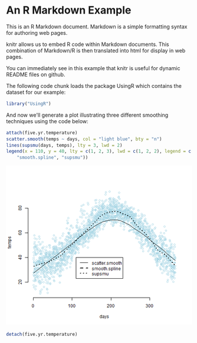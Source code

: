 An R Markdown Example
========================================================

This is an R Markdown document. Markdown is a simple formatting syntax for authoring web pages.

knitr allows us to embed R code within Markdown documents. This combination of Markdown/R is then translated into html for display in web pages.

You can immediately see in this example that knitr is useful for dynamic README files on github.

The following code chunk loads the package UsingR which contains the dataset for our example:

```r
library("UsingR")
```



And now we'll generate a plot illustrating three different smoothing techniques using the code below:

```r
attach(five.yr.temperature)
scatter.smooth(temps ~ days, col = "light blue", bty = "n")
lines(supsmu(days, temps), lty = 3, lwd = 2)
legend(x = 110, y = 40, lty = c(1, 2, 3), lwd = c(1, 2, 2), legend = c("scatter.smooth", 
    "smooth.spline", "supsmu"))
```

![plot of chunk unnamed-chunk-2](figure/unnamed-chunk-2.png) 

```r
detach(five.yr.temperature)
```


